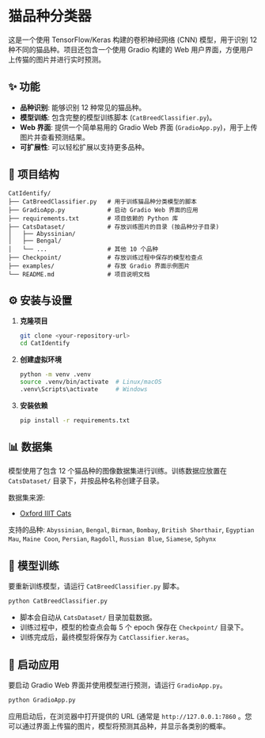 # 猫品种分类器 

这是一个使用 TensorFlow/Keras 构建的卷积神经网络 (CNN) 模型，用于识别 12 种不同的猫品种。项目还包含一个使用 Gradio 构建的 Web 用户界面，方便用户上传猫的图片并进行实时预测。

## ✨ 功能

*   **品种识别**: 能够识别 12 种常见的猫品种。
*   **模型训练**: 包含完整的模型训练脚本 (`CatBreedClassifier.py`)。
*   **Web 界面**: 提供一个简单易用的 Gradio Web 界面 (`GradioApp.py`)，用于上传图片并查看预测结果。
*   **可扩展性**: 可以轻松扩展以支持更多品种。

## 📂 项目结构

```
CatIdentify/
├── CatBreedClassifier.py   # 用于训练猫品种分类模型的脚本
├── GradioApp.py            # 启动 Gradio Web 界面的应用
├── requirements.txt        # 项目依赖的 Python 库
├── CatsDataset/            # 存放训练图片的目录 (按品种分子目录)
│   ├── Abyssinian/
│   ├── Bengal/
│   └── ...                 # 其他 10 个品种
├── Checkpoint/             # 存放训练过程中保存的模型检查点
├── examples/               # 存放 Gradio 界面示例图片
└── README.md               # 项目说明文档
```

## ⚙️ 安装与设置

1.  **克隆项目**
    ```bash
    git clone <your-repository-url>
    cd CatIdentify
    ```

2.  **创建虚拟环境**
    ```bash
    python -m venv .venv
    source .venv/bin/activate  # Linux/macOS
    .venv\Scripts\activate     # Windows
    ```

3.  **安装依赖**
    ```bash
    pip install -r requirements.txt
    ```

## 📊 数据集

模型使用了包含 12 个猫品种的图像数据集进行训练。训练数据应放置在 `CatsDataset/` 目录下，并按品种名称创建子目录。

数据集来源:
*   [Oxford IIIT Cats](https://www.kaggle.com/datasets/imbikramsaha/cat-breeds)

支持的品种:
`Abyssinian`, `Bengal`, `Birman`, `Bombay`, `British Shorthair`, `Egyptian Mau`, `Maine Coon`, `Persian`, `Ragdoll`, `Russian Blue`, `Siamese`, `Sphynx`

## 🧠 模型训练

要重新训练模型，请运行 `CatBreedClassifier.py` 脚本。

```bash
python CatBreedClassifier.py
```

*   脚本会自动从 `CatsDataset/` 目录加载数据。
*   训练过程中，模型的检查点会每 5 个 epoch 保存在 `Checkpoint/` 目录下。
*   训练完成后，最终模型将保存为 `CatClassifier.keras`。

## 🚀 启动应用

要启动 Gradio Web 界面并使用模型进行预测，请运行 `GradioApp.py`。

```bash
python GradioApp.py
```

应用启动后，在浏览器中打开提供的 URL (通常是 `http://127.0.0.1:7860` 。您可以通过界面上传猫的图片，模型将预测其品种，并显示各类别的概率。

